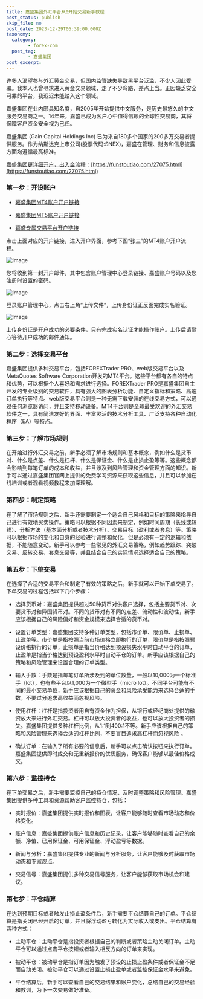```yaml
---
title: 嘉盛集团外汇平台从0开始交易新手教程
post_status: publish
skip_file: no
post_date: 2023-12-29T06:39:00.000Z
taxonomy:
  category:
        - forex-com
  post_tag:
        - 嘉盛集团
post_excerpt: 
---
```

许多人渴望参与外汇黄金交易，但国内监管缺失导致黑平台泛滥，不少人因此受骗。我本人也曾寻求进入黄金交易领域，走了不少弯路，差点上当。正因缺乏安全可靠的平台，我迟迟未能踏入这个领域。

嘉盛集团在业内颇具知名度，自2005年开始提供中文服务，是历史最悠久的中文服务交易商之一。14年来，嘉盛已成为客户心中值得信赖的全球性交易商，其将保障客户资金安全视为己任。

嘉盛集团 (Gain Capital Holdings Inc) 已为来自180多个国家的200多万交易者提供服务。作为纳斯达克上市公司(股票代码:SNEX)，嘉盛在管理、财务和信息披露方面均遵循最高标准。

[嘉盛集团更详细开户，出入金流程](https://funstoutiao.com/27075.html)：[https://funstoutiao.com/27075.html](https://funstoutiao.com/27075.html)

### 第一步：开设账户

* [嘉盛集团MT4账户开户链接](https://s.ssgg.net/jsmt4)

* [嘉盛集团MT5账户开户链接](https://s.ssgg.net/jsmt5)

* [嘉盛专属交易平台开户链接](https://s.ssgg.net/js)

点击上面对应的开户链接，进入开户界面，参考下图“张三”的MT4账户开户流程。

![Image](https://prod-files-secure.s3.us-west-2.amazonaws.com/39ed1227-6d7d-4570-be36-9ccd4a2c4241/7a167aea-686b-400d-af59-4e18eb607a40/640.png?X-Amz-Algorithm=AWS4-HMAC-SHA256&X-Amz-Content-Sha256=UNSIGNED-PAYLOAD&X-Amz-Credential=ASIAZI2LB4664DOMO6XX%2F20251009%2Fus-west-2%2Fs3%2Faws4_request&X-Amz-Date=20251009T221312Z&X-Amz-Expires=3600&X-Amz-Security-Token=IQoJb3JpZ2luX2VjEEYaCXVzLXdlc3QtMiJHMEUCIQC5CGCV84L8GAc0kVwnZ6qY1yQghzxBydmt%2Fup7dZ%2FYjgIgCanly0NUUlNuT%2F4EE3j%2BrTKimxsHZEkrMRdZnVBk9AoqiAQI3%2F%2F%2F%2F%2F%2F%2F%2F%2F%2F%2FARAAGgw2Mzc0MjMxODM4MDUiDG0CH4SKODoY9vduoCrcAxzmlSvvpahe%2FPWQnfdojA6bs3dUVFU6RiwTOll1b7lSH1QOU8g6v8mue0WApxCjQmhP1vFcsCA%2BJuaH9dzKsOKvK%2BtvdkUlgJS1xVKBYcdciQ5rH8ufwo%2FrEynqPfcvezAHtMAnrB3Hh7hxjw2%2B1fcuKu54OCW8vGd%2F9gJN1%2BEV8FJBjSBrXR7lYBbDe8SVgAkMgCp%2B08R25k4uedmEQgSFIPziaBhd5osTF645%2B6B0BWoyyauY4MXxdod43aMRB4%2FgBsTLvVkMWqP8xzv3ioOFqAZWUcBcFPs3%2BypU5jdvQAm0MRTaSny2m8pA5eCooZc6JfE6Vd%2F4TYcW2pN%2FQSfIGjYCbdl1C5SfRLeGCUqBbQ0HjZmSz2g9v67T9%2BqhCQcP9WX%2Fh4ZZ1lJ0uy7bCLFUH%2BDxiGmcRJ%2BTBehtwEH56RtNgMjKO1vAfFHrqDW4xm8g%2FTsRt08dAYrUgRIuC%2BVl%2F7wYeMZo9lpE%2BRtgTe8AaA2gFYuTtKuR4xR5KKEozfTqqMqipMji%2FhMLh6YHT2t81MoVrpx5uiYeUfbI3pdnftCR9FXmTrxePNw4F8daRQhVny8yq1fcbFMNdPurFiB1lt7BvjYpGteRWLs2rKabqC84Ig%2F8ZnwhcEFnMIXloMcGOqUBG2ls1SlNbPr5rSQysEiFmcDrovDr55LcETacLWvOUp64QT%2FcT5mJBEvTjoTibySsl%2BqJ8gsLll%2FeZYUwlqIbsRbaS3SpI9vR09c%2FnV850YKTYWjX%2BidqK9hxURJZ75pCiWKfGpJpKS%2BIkRuMRmJKmzlJhk9AvPqJbj7cZfFlTCa5XHTlmc9fWbP0QLLNJfsbLPIDwhU7Av7DP%2Bt6Znl0oi7IKjQW&X-Amz-Signature=5cc052806ea2057e531f9c0a54f7ba11a78e590ab522e3253733bfa3fb08fe15&X-Amz-SignedHeaders=host&x-amz-checksum-mode=ENABLED&x-id=GetObject)

您将收到第一封开户邮件，其中包含账户管理中心登录链接、嘉盛账户号码以及您注册时设置的密码。

![Image](https://prod-files-secure.s3.us-west-2.amazonaws.com/39ed1227-6d7d-4570-be36-9ccd4a2c4241/eaa1c6b3-2877-4284-a0e1-530e222c27fb/image.png?X-Amz-Algorithm=AWS4-HMAC-SHA256&X-Amz-Content-Sha256=UNSIGNED-PAYLOAD&X-Amz-Credential=ASIAZI2LB4664DOMO6XX%2F20251009%2Fus-west-2%2Fs3%2Faws4_request&X-Amz-Date=20251009T221312Z&X-Amz-Expires=3600&X-Amz-Security-Token=IQoJb3JpZ2luX2VjEEYaCXVzLXdlc3QtMiJHMEUCIQC5CGCV84L8GAc0kVwnZ6qY1yQghzxBydmt%2Fup7dZ%2FYjgIgCanly0NUUlNuT%2F4EE3j%2BrTKimxsHZEkrMRdZnVBk9AoqiAQI3%2F%2F%2F%2F%2F%2F%2F%2F%2F%2F%2FARAAGgw2Mzc0MjMxODM4MDUiDG0CH4SKODoY9vduoCrcAxzmlSvvpahe%2FPWQnfdojA6bs3dUVFU6RiwTOll1b7lSH1QOU8g6v8mue0WApxCjQmhP1vFcsCA%2BJuaH9dzKsOKvK%2BtvdkUlgJS1xVKBYcdciQ5rH8ufwo%2FrEynqPfcvezAHtMAnrB3Hh7hxjw2%2B1fcuKu54OCW8vGd%2F9gJN1%2BEV8FJBjSBrXR7lYBbDe8SVgAkMgCp%2B08R25k4uedmEQgSFIPziaBhd5osTF645%2B6B0BWoyyauY4MXxdod43aMRB4%2FgBsTLvVkMWqP8xzv3ioOFqAZWUcBcFPs3%2BypU5jdvQAm0MRTaSny2m8pA5eCooZc6JfE6Vd%2F4TYcW2pN%2FQSfIGjYCbdl1C5SfRLeGCUqBbQ0HjZmSz2g9v67T9%2BqhCQcP9WX%2Fh4ZZ1lJ0uy7bCLFUH%2BDxiGmcRJ%2BTBehtwEH56RtNgMjKO1vAfFHrqDW4xm8g%2FTsRt08dAYrUgRIuC%2BVl%2F7wYeMZo9lpE%2BRtgTe8AaA2gFYuTtKuR4xR5KKEozfTqqMqipMji%2FhMLh6YHT2t81MoVrpx5uiYeUfbI3pdnftCR9FXmTrxePNw4F8daRQhVny8yq1fcbFMNdPurFiB1lt7BvjYpGteRWLs2rKabqC84Ig%2F8ZnwhcEFnMIXloMcGOqUBG2ls1SlNbPr5rSQysEiFmcDrovDr55LcETacLWvOUp64QT%2FcT5mJBEvTjoTibySsl%2BqJ8gsLll%2FeZYUwlqIbsRbaS3SpI9vR09c%2FnV850YKTYWjX%2BidqK9hxURJZ75pCiWKfGpJpKS%2BIkRuMRmJKmzlJhk9AvPqJbj7cZfFlTCa5XHTlmc9fWbP0QLLNJfsbLPIDwhU7Av7DP%2Bt6Znl0oi7IKjQW&X-Amz-Signature=e6ca58091b17d97f19dc17561a1fd24d75ffe11ae4ab306b7a21a19924fdf693&X-Amz-SignedHeaders=host&x-amz-checksum-mode=ENABLED&x-id=GetObject)

登录账户管理中心，点击右上角“上传文件”，上传身份证正反面完成实名验证。

![Image](https://prod-files-secure.s3.us-west-2.amazonaws.com/39ed1227-6d7d-4570-be36-9ccd4a2c4241/54090639-09fc-46b4-a135-e0289f707147/image.png?X-Amz-Algorithm=AWS4-HMAC-SHA256&X-Amz-Content-Sha256=UNSIGNED-PAYLOAD&X-Amz-Credential=ASIAZI2LB4664DOMO6XX%2F20251009%2Fus-west-2%2Fs3%2Faws4_request&X-Amz-Date=20251009T221312Z&X-Amz-Expires=3600&X-Amz-Security-Token=IQoJb3JpZ2luX2VjEEYaCXVzLXdlc3QtMiJHMEUCIQC5CGCV84L8GAc0kVwnZ6qY1yQghzxBydmt%2Fup7dZ%2FYjgIgCanly0NUUlNuT%2F4EE3j%2BrTKimxsHZEkrMRdZnVBk9AoqiAQI3%2F%2F%2F%2F%2F%2F%2F%2F%2F%2F%2FARAAGgw2Mzc0MjMxODM4MDUiDG0CH4SKODoY9vduoCrcAxzmlSvvpahe%2FPWQnfdojA6bs3dUVFU6RiwTOll1b7lSH1QOU8g6v8mue0WApxCjQmhP1vFcsCA%2BJuaH9dzKsOKvK%2BtvdkUlgJS1xVKBYcdciQ5rH8ufwo%2FrEynqPfcvezAHtMAnrB3Hh7hxjw2%2B1fcuKu54OCW8vGd%2F9gJN1%2BEV8FJBjSBrXR7lYBbDe8SVgAkMgCp%2B08R25k4uedmEQgSFIPziaBhd5osTF645%2B6B0BWoyyauY4MXxdod43aMRB4%2FgBsTLvVkMWqP8xzv3ioOFqAZWUcBcFPs3%2BypU5jdvQAm0MRTaSny2m8pA5eCooZc6JfE6Vd%2F4TYcW2pN%2FQSfIGjYCbdl1C5SfRLeGCUqBbQ0HjZmSz2g9v67T9%2BqhCQcP9WX%2Fh4ZZ1lJ0uy7bCLFUH%2BDxiGmcRJ%2BTBehtwEH56RtNgMjKO1vAfFHrqDW4xm8g%2FTsRt08dAYrUgRIuC%2BVl%2F7wYeMZo9lpE%2BRtgTe8AaA2gFYuTtKuR4xR5KKEozfTqqMqipMji%2FhMLh6YHT2t81MoVrpx5uiYeUfbI3pdnftCR9FXmTrxePNw4F8daRQhVny8yq1fcbFMNdPurFiB1lt7BvjYpGteRWLs2rKabqC84Ig%2F8ZnwhcEFnMIXloMcGOqUBG2ls1SlNbPr5rSQysEiFmcDrovDr55LcETacLWvOUp64QT%2FcT5mJBEvTjoTibySsl%2BqJ8gsLll%2FeZYUwlqIbsRbaS3SpI9vR09c%2FnV850YKTYWjX%2BidqK9hxURJZ75pCiWKfGpJpKS%2BIkRuMRmJKmzlJhk9AvPqJbj7cZfFlTCa5XHTlmc9fWbP0QLLNJfsbLPIDwhU7Av7DP%2Bt6Znl0oi7IKjQW&X-Amz-Signature=fc47d6219f4ab5f3507627b1351905d7a4d1fc3f92e8514d33781b96591942a2&X-Amz-SignedHeaders=host&x-amz-checksum-mode=ENABLED&x-id=GetObject)

上传身份证是开户成功的必要条件，只有完成实名认证才能操作账户。上传后请耐心等待开户成功的邮件通知。

### 第二步：选择交易平台

嘉盛集团提供多种交易平台，包括FOREXTrader PRO、web版交易平台以及MetaQuotes Software Corporation开发的MT4平台。这些平台都有各自的特点和优势，可以根据个人喜好和需求进行选择。FOREXTrader PRO是嘉盛集团自主开发的专业级别的交易软件，具有强大的图表分析功能、自定义指标和策略、高速订单执行等特点。web版交易平台则是一种无需下载安装的在线交易方式，可以通过任何浏览器访问，并且支持移动设备。MT4平台则是全球最受欢迎的外汇交易软件之一，具有简洁友好的界面、丰富灵活的技术分析工具、广泛支持各种自动化程序（EA）等特点。

### 第三步：了解市场规则

在开始进行外汇交易之前，新手必须了解市场规则和基本概念，例如什么是货币对、什么是点差、什么是杠杆、什么是保证金、什么是止损止盈等等。这些概念都会影响到每笔订单的成本和收益，并且涉及到风险管理和资金管理方面的知识。新手可以通过嘉盛集团官网上提供的免费学习资源来获取这些信息，并且可以参加在线培训或者观看视频教程来加深理解。

### 第四步：制定策略

在了解了市场规则之后，新手还需要制定一个适合自己风格和目标的策略来指导自己进行有效地买卖操作。策略可以根据不同因素来制定，例如时间周期（长线或短线）、分析方法（基本面分析或者技术分析）、交易目标（盈利或者套息）等。策略可以根据市场的变化和自身的经验进行调整和优化，但是必须有一定的逻辑和依据，不能随意变动。新手可以参考一些常见的外汇交易策略，例如趋势跟踪、突破交易、反转交易、套息交易等，并且结合自己的实际情况选择适合自己的策略。

### 第五步：下单交易

在选择了合适的交易平台和制定了有效的策略之后，新手就可以开始下单交易了。下单交易的过程包括以下几个步骤：

* 选择货币对：嘉盛集团提供超过50种货币对供客户选择，包括主要货币对、次要货币对和异国货币对。不同的货币对有不同的点差、流动性和波动性，新手应该根据自己的风险偏好和资金规模来选择合适的货币对。

* 设置订单类型：嘉盛集团支持多种订单类型，包括市价单、限价单、止损单、止盈单等。市价单是指按照当前市场价格立即执行的订单，限价单是指按照预设价格执行的订单，止损单是指当价格达到预设损失水平时自动平仓的订单，止盈单是指当价格达到预设盈利水平时自动平仓的订单。新手应该根据自己的策略和风险管理来设置合理的订单类型。

* 输入手数：手数是指每笔订单所涉及到的单位数量，一般以10,000为一个标准手（lot），也有些平台以1,000为一个微型手（micro lot）。不同平台可能有不同的最小交易单位，新手应该根据自己的资金和风险承受能力来选择合适的手数，不要过分追求高收益而忽视风险。

* 使用杠杆：杠杆是指投资者用自有资金作为担保，从银行或经纪商处提供的融资放大来进行外汇交易。杠杆可以放大投资者的收益，也可以放大投资者的损失。嘉盛集团提供多种杠杆比例，从1:1到400:1不等。新手应该根据自己的策略和风险管理来选择合适的杠杆比例，不要盲目追求高杠杆而忽视风险 。

* 确认订单：在输入了所有必要的信息后，新手可以点击确认按钮来执行订单。嘉盛集团提供即时成交和无重新报价的优质服务，确保客户能够以最佳价格成交。

### 第六步：监控持仓

在下单交易之后，新手需要监控自己的持仓情况，及时调整策略和风险管理。嘉盛集团提供多种工具和资源帮助客户监控持仓，包括：

* 实时报价：嘉盛集团提供实时报价和图表，让客户能够随时查看市场动态和价格变化。

* 账户信息：嘉盛集团提供账户信息和历史记录，让客户能够随时查看自己的余额、净值、已用保证金、可用保证金、浮动盈亏等数据。

* 新闻与分析：嘉盛集团提供专业的新闻与分析服务，让客户能够及时获取市场动态和专家观点。

* 交易信号：嘉盛集团提供多种交易信号服务，让客户能够获取市场机会和建议。

### 第七步：平仓结算

在达到预期目标或者触发止损止盈条件后，新手需要平仓结算自己的订单。平仓结算是指关闭已经开启的订单，并且将浮动盈亏转化为实际收入或支出。平仓结算有两种方式：

* 主动平仓：主动平仓是指投资者根据自己的判断或者策略主动关闭订单。主动平仓可以通过点击平仓按钮或者输入相反方向的订单来实现。

* 被动平仓：被动平仓是指订单因为触发了预设的止损止盈条件或者保证金不足而自动关闭。被动平仓可以通过设置止损止盈单或者监控保证金水平来避免。

* 平仓结算后，新手可以查看自己的交易结果和账户变化，总结自己的交易经验和教训，为下一次交易做好准备。